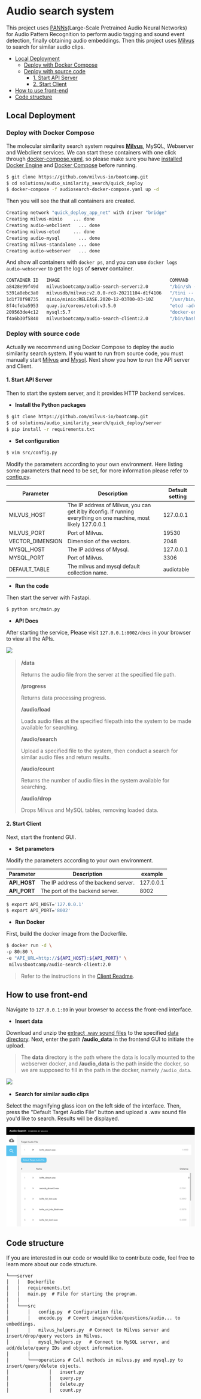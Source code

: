 # Audio search system

This project uses [PANNs](https://github.com/qiuqiangkong/audioset_tagging_cnn)(Large-Scale Pretrained Audio Neural Networks) for Audio Pattern Recognition to perform audio tagging and sound event detection, finally obtaining audio embeddings. Then this project uses [Milvus](https://milvus.io/docs/v2.0.0/overview.md) to search for similar audio clips.

   * [Local Deployment](#local-deployment)
      * [Deploy with Docker Compose](#deploy-with-docker-compose)
      * [Deploy with source code](#deploy-with-source-code)
         * [1. Start API Server](#1-start-api-server)
         * [2. Start Client](#2-start-client)
   * [How to use front-end](#how-to-use-front-end)
   * [Code  structure](#code--structure)

## Local Deployment

### Deploy with Docker Compose

The molecular similarity search system requires [**Milvus**](https://milvus.io/docs/v2.0.0/install_standalone-docker.md), MySQL, Webserver and Webclient services. We can start these containers with one click through [docker-compose.yaml](./audiosearch-docker-compose.yaml), so please make sure you have [installed Docker Engine](https://docs.docker.com/engine/install/) and [Docker Compose](https://docs.docker.com/compose/install/) before running.

```bash
$ git clone https://github.com/milvus-io/bootcamp.git
$ cd solutions/audio_similarity_search/quick_deploy
$ docker-compose -f audiosearch-docker-compose.yaml up -d
```

Then you will see the that all containers are created.

```bash
Creating network "quick_deploy_app_net" with driver "bridge"
Creating milvus-minio    ... done
Creating audio-webclient   ... done
Creating milvus-etcd     ... done
Creating audio-mysql       ... done
Creating milvus-standalone ... done
Creating audio-webserver   ... done
```

And show all containers with `docker ps`, and you can use `docker logs audio-webserver` to get the logs of **server** container.

```bash
CONTAINER ID   IMAGE                                         COMMAND                  CREATED          STATUS                             PORTS                                                  NAMES
a8428e99f49d   milvusbootcamp/audio-search-server:2.0        "/bin/sh -c 'python3…"   28 seconds ago   Up 24 seconds                      0.0.0.0:8002->8002/tcp, :::8002->8002/tcp              audio-webserver
5391a8ebc3a0   milvusdb/milvus:v2.0.0-rc8-20211104-d1f4106   "/tini -- milvus run…"   33 seconds ago   Up 28 seconds                      0.0.0.0:19530->19530/tcp, :::19530->19530/tcp          milvus-standalone
1d1f70f98735   minio/minio:RELEASE.2020-12-03T00-03-10Z      "/usr/bin/docker-ent…"   38 seconds ago   Up 33 seconds (healthy)            9000/tcp                                               milvus-minio
8f4cfeba5953   quay.io/coreos/etcd:v3.5.0                    "etcd -advertise-cli…"   38 seconds ago   Up 33 seconds                      2379-2380/tcp                                          milvus-etcd
209563de4c12   mysql:5.7                                     "docker-entrypoint.s…"   38 seconds ago   Up 29 seconds                      0.0.0.0:3306->3306/tcp, :::3306->3306/tcp, 33060/tcp   audio-mysql
f4a6b30f5840   milvusbootcamp/audio-search-client:2.0        "/bin/bash -c '/usr/…"   38 seconds ago   Up 31 seconds (health: starting)   0.0.0.0:801->80/tcp, :::801->80/tcp                    audio-webclient
```

### Deploy with source code

Actually we recommend using Docker Compose to deploy the audio similarity search system. If you want to run from source code, you must manually start [Milvus](https://milvus.io/docs/v2.0.0/install_standalone-docker.md) and [Mysql](https://dev.mysql.com/doc/mysql-installation-excerpt/5.7/en/docker-mysql-getting-started.html). Next show you how to run the API server and Client.

#### 1. Start API Server

Then to start the system server, and it provides HTTP backend services.

- **Install the Python packages**

```bash
$ git clone https://github.com/milvus-io/bootcamp.git
$ cd solutions/audio_similarity_search/quick_deploy/server
$ pip install -r requirements.txt
```

- **Set configuration**

```bash
$ vim src/config.py
```

Modify the parameters according to your own environment. Here listing some parameters that need to be set, for more information please refer to [config.py](./server/src/config.py).

| **Parameter**    | **Description**                                       | **Default setting** |
| ---------------- | ----------------------------------------------------- | ------------------- |
| MILVUS_HOST      | The IP address of Milvus, you can get it by ifconfig. If running everything on one machine, most likely 127.0.0.1 | 127.0.0.1           |
| MILVUS_PORT      | Port of Milvus.                                       | 19530               |
| VECTOR_DIMENSION | Dimension of the vectors.                             | 2048                |
| MYSQL_HOST       | The IP address of Mysql.                              | 127.0.0.1           |
| MYSQL_PORT       | Port of Milvus.                                       | 3306                |
| DEFAULT_TABLE    | The milvus and mysql default collection name.         | audiotable          |

- **Run the code**

Then start the server with Fastapi.

```bash
$ python src/main.py
```

- **API Docs**

After starting the service, Please visit `127.0.0.1:8002/docs` in your browser to view all the APIs.

![](./pic/allapi.png)

> **/data**
>
> Returns the audio file from the server at the specified file path.
>
> **/progress**
>
> Returns data processing progress.
>
> **/audio/load**
>
> Loads audio files at the specified filepath into the system to be made available for searching.
>
> **/audio/search**
>
> Upload a specified file to the system, then conduct a search for similar audio files and return results.
>
> **/audio/count**
>
> Returns the number of audio files in the system available for searching.
>
> **/audio/drop**
>
> Drops Milvus and MySQL tables, removing loaded data.

#### 2. Start Client

Next, start the frontend GUI.

- **Set parameters**

Modify the parameters according to your own environment.

| **Parameter**   | **Description**                                       | **example**      |
| --------------- | ----------------------------------------------------- | ---------------- |
| **API_HOST** | The IP address of the backend server.                    | 127.0.0.1        |
| **API_PORT** | The port of the backend server.                          | 8002             |

```bash
$ export API_HOST='127.0.0.1'
$ export API_PORT='8002'
```

- **Run Docker**

First, build the docker image from the Dockerfile.

```bash
$ docker run -d \
-p 80:80 \
-e "API_URL=http://${API_HOST}:${API_PORT}" \
 milvusbootcamp/audio-search-client:2.0
```

> Refer to the instructions in the [Client Readme](./client/README.md).

## How to use front-end

Navigate to `127.0.0.1:80` in your browser to access the front-end interface.

- **Insert data**

Download and unzip the [extract .wav sound files](https://drive.google.com/uc?id=1bKu21JWBfcZBuEuzFEvPoAX6PmRrgnUp) to the specified [data directory](./data). Next, enter the path **/audio_data** in the frontend GUI to initiate the upload.

> The **data** directory is the path where the data is locally mounted to the webserver docker, and **/audio_data** is the path inside the docker, so we are supposed to fill in the path in the docker, namely `/audio_data`.

![](./pic/insertgui.png)

- **Search for similar audio clips**

Select the magnifying glass icon on the left side of the interface. Then, press the "Default Target Audio File" button and upload a .wav sound file you'd like to search. Results will be displayed.

![](./pic/searchgui.png)

## Code  structure

If you are interested in our code or would like to contribute code, feel free to learn more about our code structure.

   ```
   └───server
   │   │   Dockerfile
   │   │   requirements.txt
   │   │   main.py  # File for starting the program.
   │   │
   │   └───src
   │       │   config.py  # Configuration file.
   │       │   encode.py  # Covert image/video/questions/audio... to embeddings.
   │       │   milvus_helpers.py  # Connect to Milvus server and insert/drop/query vectors in Milvus.
   │       │   mysql_helpers.py   # Connect to MySQL server, and add/delete/query IDs and object information.
   │       │   
   │       └───operations # Call methods in milvus.py and mysql.py to insert/query/delete objects.
   │               │   insert.py
   │               │   query.py
   │               │   delete.py
   │               │   count.py
   ```
